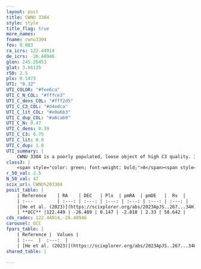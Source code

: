 ```yaml
---
layout: post
title: CWNU 3304
style: style
title_flag: true
more_names: 
fname: cwnu3304
fov: 0.083
ra_icrs: 122.44914
de_icrs: -26.48946
glon: 245.26453
glat: 3.66135
r50: 2.5
plx: 0.1473
UTI: "0.32"
UTI_COLOR: "#fee6ca"
UTI_C_N_COL: "#fffce3"
UTI_C_dens_COL: "#fff2d5"
UTI_C_C3_COL: "#d4edca"
UTI_C_lit_COL: "#e0a6b3"
UTI_C_dup_COL: "#a6cab9"
UTI_C_N: 0.47
UTI_C_dens: 0.39
UTI_C_C3: 0.75
UTI_C_lit: 0.0
UTI_C_dup: 1.0
UTI_summary: |
    CWNU 3304 is a poorly populated, loose object of high C3 quality. It was recently reported in the literature.
class3: |
    <span style="color: green; font-weight: bold;">A</span><span style="color: #FFC300; font-weight: bold;">B</span>
r_50_val: 2.5
N_50_val: 47
scix_url: CWNU%203304
posit_table: |
    | Reference    | RA    | DEC   | Plx  | pmRA  | pmDE   |  Rv  |
    | :---         | :---: | :---: | :---: | :---: | :---: | :---: |
    |[He et al. (2023)](https://scixplorer.org/abs/2023ApJS..267...34H) | 122.447 | -26.485 | 0.147 | -2.02 | 2.328 | 58.64 |
    | **UCC** |122.449 | -26.489 | 0.147 | -2.018 | 2.33 | 58.642 | 
cds_radec: 122.44914,-26.48946
carousel: UCC
fpars_table: |
    | Reference |  Values |
    | :---  |  :---:  |
    | [He et al. (2023)](https://scixplorer.org/abs/2023ApJS..267...34H) | `A0=0.45, m-M=13.45, logA=8.6` |
shared_table: |
    
---
```

